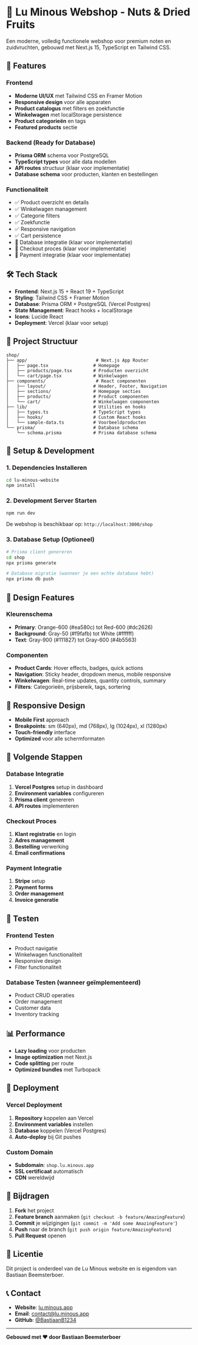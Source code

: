 # 🏪 Lu Minous Webshop - Nuts & Dried Fruits

Een moderne, volledig functionele webshop voor premium noten en zuidvruchten, gebouwd met Next.js 15, TypeScript en Tailwind CSS.

## 🚀 Features

### **Frontend**
- **Moderne UI/UX** met Tailwind CSS en Framer Motion
- **Responsive design** voor alle apparaten
- **Product catalogus** met filters en zoekfunctie
- **Winkelwagen** met localStorage persistence
- **Product categorieën** en tags
- **Featured products** sectie

### **Backend (Ready for Database)**
- **Prisma ORM** schema voor PostgreSQL
- **TypeScript types** voor alle data modellen
- **API routes** structuur (klaar voor implementatie)
- **Database schema** voor producten, klanten en bestellingen

### **Functionaliteit**
- ✅ Product overzicht en details
- ✅ Winkelwagen management
- ✅ Categorie filters
- ✅ Zoekfunctie
- ✅ Responsive navigation
- ✅ Cart persistence
- 🔄 Database integratie (klaar voor implementatie)
- 🔄 Checkout proces (klaar voor implementatie)
- 🔄 Payment integratie (klaar voor implementatie)

## 🛠️ Tech Stack

- **Frontend**: Next.js 15 + React 19 + TypeScript
- **Styling**: Tailwind CSS + Framer Motion
- **Database**: Prisma ORM + PostgreSQL (Vercel Postgres)
- **State Management**: React hooks + localStorage
- **Icons**: Lucide React
- **Deployment**: Vercel (klaar voor setup)

## 📁 Project Structuur

```
shop/
├── app/                          # Next.js App Router
│   ├── page.tsx                 # Homepage
│   ├── products/page.tsx        # Producten overzicht
│   └── cart/page.tsx            # Winkelwagen
├── components/                   # React componenten
│   ├── layout/                  # Header, Footer, Navigation
│   ├── sections/                # Homepage secties
│   ├── products/                # Product componenten
│   └── cart/                    # Winkelwagen componenten
├── lib/                         # Utilities en hooks
│   ├── types.ts                 # TypeScript types
│   ├── hooks/                   # Custom React hooks
│   └── sample-data.ts           # Voorbeeldproducten
└── prisma/                      # Database schema
    └── schema.prisma            # Prisma database schema
```

## 🚀 Setup & Development

### **1. Dependencies Installeren**
```bash
cd lu-minous-website
npm install
```

### **2. Development Server Starten**
```bash
npm run dev
```

De webshop is beschikbaar op: `http://localhost:3000/shop`

### **3. Database Setup (Optioneel)**
```bash
# Prisma client genereren
cd shop
npx prisma generate

# Database migratie (wanneer je een echte database hebt)
npx prisma db push
```

## 🎨 Design Features

### **Kleurenschema**
- **Primary**: Orange-600 (#ea580c) tot Red-600 (#dc2626)
- **Background**: Gray-50 (#f9fafb) tot White (#ffffff)
- **Text**: Gray-900 (#111827) tot Gray-600 (#4b5563)

### **Componenten**
- **Product Cards**: Hover effects, badges, quick actions
- **Navigation**: Sticky header, dropdown menus, mobile responsive
- **Winkelwagen**: Real-time updates, quantity controls, summary
- **Filters**: Categorieën, prijsbereik, tags, sortering

## 📱 Responsive Design

- **Mobile First** approach
- **Breakpoints**: sm (640px), md (768px), lg (1024px), xl (1280px)
- **Touch-friendly** interface
- **Optimized** voor alle schermformaten

## 🔄 Volgende Stappen

### **Database Integratie**
1. **Vercel Postgres** setup in dashboard
2. **Environment variables** configureren
3. **Prisma client** genereren
4. **API routes** implementeren

### **Checkout Proces**
1. **Klant registratie** en login
2. **Adres management**
3. **Bestelling** verwerking
4. **Email confirmations**

### **Payment Integratie**
1. **Stripe** setup
2. **Payment forms**
3. **Order management**
4. **Invoice generatie**

## 🧪 Testen

### **Frontend Testen**
- Product navigatie
- Winkelwagen functionaliteit
- Responsive design
- Filter functionaliteit

### **Database Testen** (wanneer geïmplementeerd)
- Product CRUD operaties
- Order management
- Customer data
- Inventory tracking

## 📊 Performance

- **Lazy loading** voor producten
- **Image optimization** met Next.js
- **Code splitting** per route
- **Optimized bundles** met Turbopack

## 🚀 Deployment

### **Vercel Deployment**
1. **Repository** koppelen aan Vercel
2. **Environment variables** instellen
3. **Database** koppelen (Vercel Postgres)
4. **Auto-deploy** bij Git pushes

### **Custom Domain**
- **Subdomain**: `shop.lu.minous.app`
- **SSL certificaat** automatisch
- **CDN** wereldwijd

## 🤝 Bijdragen

1. **Fork** het project
2. **Feature branch** aanmaken (`git checkout -b feature/AmazingFeature`)
3. **Commit** je wijzigingen (`git commit -m 'Add some AmazingFeature'`)
4. **Push** naar de branch (`git push origin feature/AmazingFeature`)
5. **Pull Request** openen

## 📄 Licentie

Dit project is onderdeel van de Lu Minous website en is eigendom van Bastiaan Beemsterboer.

## 📞 Contact

- **Website**: [lu.minous.app](https://lu.minous.app)
- **Email**: [contact@lu.minous.app](mailto:contact@lu.minous.app)
- **GitHub**: [@BastiaanB1234](https://github.com/BastiaanB1234)

---

**Gebouwd met ❤️ door Bastiaan Beemsterboer**
